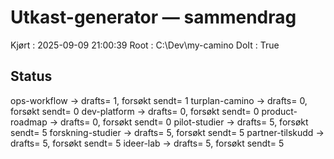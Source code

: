 # Utkast-generator — sammendrag
Kjørt : 2025-09-09 21:00:39
Root  : C:\Dev\my-camino
DoIt  : True

## Status
ops-workflow       → drafts= 1, forsøkt sendt= 1
turplan-camino     → drafts= 0, forsøkt sendt= 0
dev-platform       → drafts= 0, forsøkt sendt= 0
product-roadmap    → drafts= 0, forsøkt sendt= 0
pilot-studier      → drafts= 5, forsøkt sendt= 5
forskning-studier  → drafts= 5, forsøkt sendt= 5
partner-tilskudd   → drafts= 5, forsøkt sendt= 5
ideer-lab          → drafts= 5, forsøkt sendt= 5
